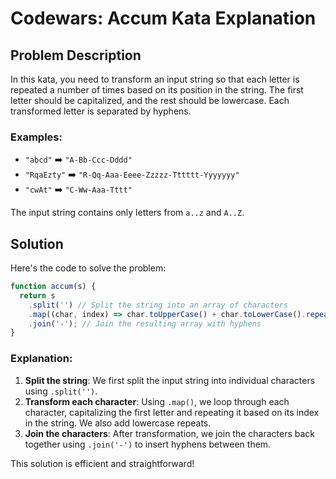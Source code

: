 
# Codewars: Accum Kata Explanation

## Problem Description

In this kata, you need to transform an input string so that each letter is repeated a number of times based on its position in the string. The first letter should be capitalized, and the rest should be lowercase. Each transformed letter is separated by hyphens.

### Examples:

- `"abcd"` ➡️ `"A-Bb-Ccc-Dddd"`
- `"RqaEzty"` ➡️ `"R-Qq-Aaa-Eeee-Zzzzz-Tttttt-Yyyyyyy"`
- `"cwAt"` ➡️ `"C-Ww-Aaa-Tttt"`

The input string contains only letters from `a..z` and `A..Z`.

## Solution

Here's the code to solve the problem:

```javascript
function accum(s) {
  return s
    .split('') // Split the string into an array of characters
    .map((char, index) => char.toUpperCase() + char.toLowerCase().repeat(index)) // Capitalize the first letter and repeat the rest based on position
    .join('-'); // Join the resulting array with hyphens
}
```

### Explanation:

1. **Split the string**: We first split the input string into individual characters using `.split('')`.
2. **Transform each character**: Using `.map()`, we loop through each character, capitalizing the first letter and repeating it based on its index in the string. We also add lowercase repeats.
3. **Join the characters**: After transformation, we join the characters back together using `.join('-')` to insert hyphens between them.

This solution is efficient and straightforward!
